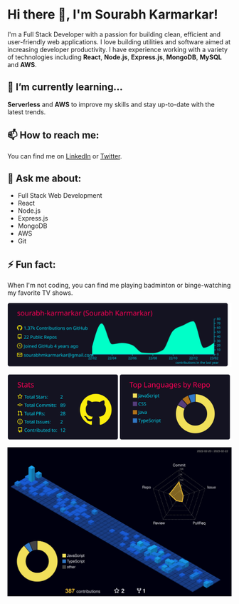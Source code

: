 # Hi there 👋, I'm Sourabh Karmarkar!

I'm a Full Stack Developer with a passion for building clean, efficient and user-friendly web applications. I love building utilities and software aimed at increasing developer productivity. I have experience working with a variety of technologies including **React**, **Node.js**, **Express.js**, **MongoDB**, **MySQL** and **AWS**.

## 🌱 I’m currently learning...

**Serverless** and **AWS** to improve my skills and stay up-to-date with the latest trends.

## 📫 How to reach me:

You can find me on [LinkedIn](https://www.linkedin.com/in/sourabh-karmarkar/) or [Twitter](https://twitter.com/sourabh_kmk).

## 💬 Ask me about:

- Full Stack Web Development
- React
- Node.js
- Express.js
- MongoDB
- AWS
- Git

## ⚡ Fun fact:

When I'm not coding, you can find me playing badminton or binge-watching my favorite TV shows.

<p>
  <div style="display: grid; place-items: center; grid-auto-flow: column; margin-bottom: 1rem;">
    <img src="profile-summary-card-output/2077/0-profile-details.svg" alt="Sublime's custom image"/>
  </div>
  <div style="display: grid; place-items: center; grid-auto-flow: column; margin-bottom: 1rem;">
    <img src="profile-summary-card-output/2077/3-stats.svg" alt="Sublime's custom image"/>
    <img src="profile-summary-card-output/2077/1-repos-per-language.svg" alt="Sublime's custom image"/>
  </div>
  <div style="display: grid; place-items: center; grid-auto-flow: column;">
    <img src="profile-3d-contrib/profile-night-view.svg" alt="Sublime's custom image"/>
  </div>
</p>

